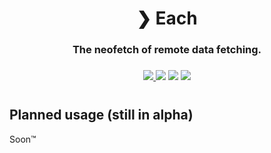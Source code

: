 <h1 align="center">❯ Each</h1>
<h3 align="center">
The neofetch of remote data fetching.
<h3>
<h3 align="center">
    <a href="https://github.com/Milo123459/each/releases">
    <img src="https://img.shields.io/github/downloads/Milo123459/each/total.svg">
    </a>
    <img src="https://img.shields.io/github/stars/Milo123459/each">
    <img src="https://tokei.rs/b1/github/Milo123459/each?category=lines">
    <img src="https://www.codefactor.io/repository/github/milo123459/each/badge">
</h3>
<h1></h1>

## Planned usage (still in alpha)

Soon™